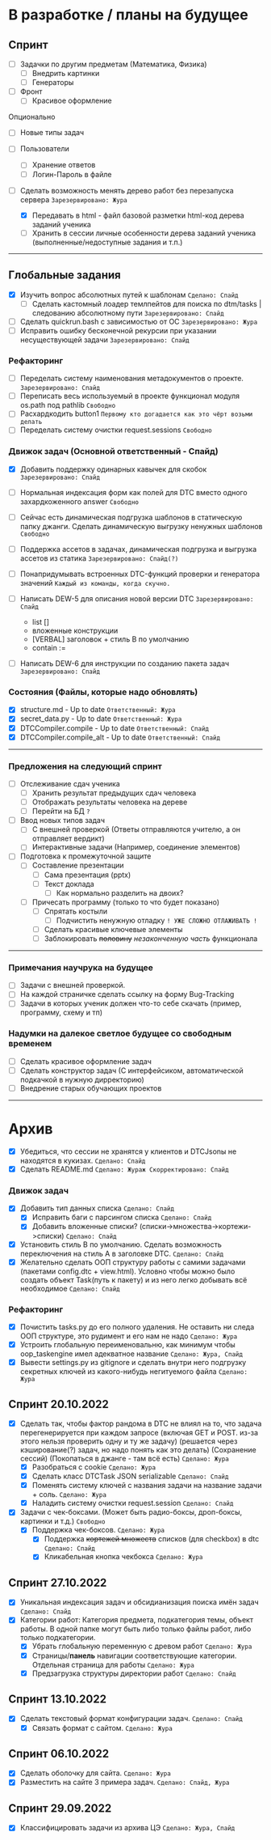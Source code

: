 # В разработке / планы на будущее

## Спринт
- [ ] Задачки по другим предметам (Математика, Физика)
    - [ ] Внедрить картинки
    - [ ] Генераторы
- [ ] Фронт
    - [ ] Красивое оформление

Опционально
- [ ] Новые типы задач

- [ ] Пользователи
    - [ ] Хранение ответов
    - [ ] Логин-Пароль в файле

- [ ] Сделать возможность менять дерево работ без перезапуска сервера `Зарезервировано: Жура`
    - [x] Передавать в html - файл базовой разметки html-код дерева заданий ученика
    - [ ] Хранить в сессии личные особенности дерева заданий ученика (выполненные/недоступные задания и т.п.)

***
## Глобальные задания

- [x] Изучить вопрос абсолютных путей к шаблонам `Сделано: Спайд`
    - [ ] Сделать кастомный лоадер темлпейтов для поиска по dtm/tasks | следованию абсолютному пути `Зарезервировано: Спайд`
- [ ] Сделать quickrun.bash с зависимостью от ОС `Зарезервировано: Жура`
- [ ] Исправить ошибку бесконечной рекурсии при указании несуществующей задачи `Зарезервировано: Спайд`

### Рефакторинг
- [ ] Переделать систему наименования метадокументов о проекте. `Зарезервировано: Спайд`
- [ ] Переписать весь используемый в проекте функционал модуля os.path под pathlib `Свободно`
- [ ] Расхардкодить button1 `Первому кто догадается как это чёрт возьми делать`
- [ ] Переделать систему очистки request.sessions `Свободно`

### Движок задач (Основной ответственный - Спайд)
- [x] Добавить поддержку одинарных кавычек для скобок `Зарезервировано: Спайд`
- [ ] Нормальная индексация форм как полей для DTC вместо одного захардкоженного answer `Свободно`
- [ ] Сейчас есть динамическая подгрузка шаблонов в статическую папку джанги. Сделать динамическую выгрузку ненужных шаблонов `Свободно`
- [ ] Поддержка ассетов в задачах, динамическая подгрузка и выгрузка ассетов из статика `Зарезервировано: Спайд(?)`

- [ ] Понапридумывать встроенных DTC-функций проверки и генератора значений `Каждый из команды, когда скучно.`
- [ ] Написать DEW-5 для описания новой версии DTC `Зарезервировано: Спайд`
    - list []
    - вложенные конструкции
    - [VERBAL] заголовок + стиль B по умолчанию
    - contain := 
- [ ] Написать DEW-6 для инструкции по созданию пакета задач `Зарезервировано: Спайд`

### Состояния (Файлы, которые надо обновлять)
- [x] structure.md - Up to date `Ответственный: Жура`
- [x] secret_data.py - Up to date `Ответственный: Жура`
- [x] DTCCompiler.compile - Up to date `Ответственный: Спайд`
- [x] DTCCompiler.compile_alt - Up to date `Ответственный: Спайд`

---

### Предложения на следующий спринт

- [ ] Отслеживание сдач ученика
    - [ ] Хранить результат предыдущих сдач человека
    - [ ] Отображать результаты человека на дереве
    - [ ] Перейти на БД `?`

- [ ] Ввод новых типов задач
    - [ ] С внешней проверкой (Ответы отправляются учителю, а он отправляет вердикт)
    - [ ] Интерактивные задачи (Например, соединение элементов)

- [ ] Подготовка к промежуточной защите
    - [ ] Составление презентации
        - [ ] Сама презентация (pptx)
        - [ ] Текст доклада
            - [ ] Как нормально разделить на двоих?
    - [ ] Причесать программу (только то что будет показано)
        - [ ] Спрятать костыли
            - [ ] Подчистить ненужную отладку `! УЖЕ СЛОЖНО ОТЛАЖИВАТЬ !`
        - [ ] Сделать красивые ключевые элементы
        - [ ] Заблокировать ~~половину~~ _незаконченную часть_ функционала

---

### Примечания научрука на будущее
- [ ] Задачи с внешней проверкой. 
- [ ] На каждой страничке сделать ссылку на форму Bug-Tracking 
- [ ] Задачи в которых ученик должен что-то себе скачать (пример, программу, схему и тп)

### Надумки на далекое светлое будущее со свободным временем
- [ ] Сделать красивое оформление задач
- [ ] Сделать конструктор задач (С интерфейсиком, автоматической подкачкой в нужную дирректорию)
- [ ] Внедрение старых обучающих проектов

---

# Архив

- [x] Убедиться, что сессии не хранятся у клиентов и DTCJsonы не находятся в кукизах. `Сделано: Спайд`
- [x] Сделать README.md `Сделано: Жураж Скорректировано: Спайд`

### Движок задач
- [x] Добавить тип данных списка `Сделано: Спайд`
    - [x] Исправить баги с парсингом списка `Сделано: Спайд` 
    - [x] Добавить вложенные списки? (списки->множества->кортежи->списки) `Сделано: Спайд`
- [x] Установить стиль B по умолчанию. Сделать возможность переключения на стиль A в заголовке DTC. `Сделано: Спайд`
- [x] Желательно сделать ООП структуру работы с самими задачами (пакетами config.dtc + view.html). Условно чтобы можно было создать объект Task(путь к пакету) и из него легко добывать всё необходимое `Сделано: Спайд`

### Рефакторинг
- [x] Почистить tasks.py до его полного удаления. Не оставить ни следа ООП структуре, это рудимент и его нам не надо `Сделано: Жура`
- [x] Устроить глобальную переименовальню, как минимум чтобы oop_taskengine имел адекватное название `Сделано: Жура, Спайд`
- [x] Вывести settings.py из gitignore и сделать внутри него подгрузку секретных ключей из какого-нибудь негитуемого файла `Сделано: Жура`

## Спринт 20.10.2022
- [x] Сделать так, чтобы фактор рандома в DTC не влиял на то, что задача перегенерируется при каждом запросе (включая GET и POST. из-за этого нельзя проверить одну и ту же задачу) (решается через кэширование(?) задач, но надо понять как это делать) (Сохранение сессий) (Покопаться в джанге - там всё есть) `Сделано: Жура`
    - [x] Разобраться с cookie `Сделано: Жура`
    - [x] Сделать класс DTCTask JSON serializable `Сделано: Спайд`
    - [x] Поменять систему ключей с названия задачи на название задачи + соль. `Сделано: Жура`
    - [x] Наладить систему очистки request.session `Сделано: Спайд`
- [x] Задачи с чек-боксами. (Может быть радио-боксы, дроп-боксы, картинки и т.д.) `Свободно`
    - [x] Поддержка чек-боксов. `Сделано: Жура`
        - [x] Поддержка ~~кортежей множеств~~ списков (для checkbox) в dtc `Сделано: Спайд`
        - [x] Кликабельная кнопка чекбокса `Сделано: Жура`

## Спринт 27.10.2022

- [x] Уникальная индексация задач и обсидианизация поиска имён задач `Сделано: Спайд`
- [x] Категории работ: Категория предмета, подкатегория темы, объект работы. 
        В одной папке могут быть либо только файлы работ, либо только подкатегории.
    - [x] Убрать глобальную переменную с древом работ `Сделано: Жура`
    - [x] Страницы/__панель__ навигации соответствующие категории. Отдельная страница для работы `Сделано: Жура`
    - [x] Предзагрузка структуры директории работ `Сделано: Спайд`

## Спринт 13.10.2022
- [x] Сделать текстовый формат конфигурации задач. `Сделано: Спайд`
    - [x] Связать формат с сайтом. `Сделано: Жура`

## Спринт 06.10.2022
- [x] Сделать оболочку для сайта. `Сделано: Жура`
- [x] Разместить на сайте 3 примера задач. `Сделано: Спайд, Жура`

## Спринт 29.09.2022
- [x] Классифицировать задачи из архива ЦЭ `Сделано: Жура, Спайд`
